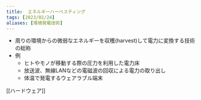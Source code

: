 ```yaml
---
title:  エネルギーハーベスティング
tags: [2023/02/24]
aliases: [環境発電技術]
---
```


- 周りの環境からの微弱なエネルギーを収穫(harvest)して電力に変換する技術の総称
- 例
	-   ヒトやモノが移動する際の圧力を利用した電力床
	-   放送波、無線LANなどの電磁波の回収による電力の取り出し
	-   体温で発電するウェアラブル端末

[[ハードウェア]]